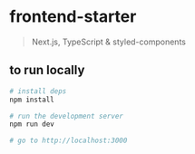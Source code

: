 # frontend-starter

> Next.js, TypeScript & styled-components

## to run locally

```bash
# install deps
npm install

# run the development server
npm run dev

# go to http://localhost:3000
```
